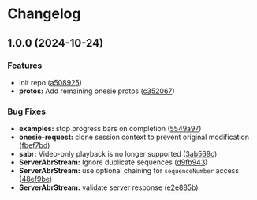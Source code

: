 # Changelog

## 1.0.0 (2024-10-24)


### Features

* init repo ([a508925](https://github.com/LuanRT/googlevideo/commit/a508925216a7fa0b71ae1e122d0e0f77ded1c819))
* **protos:** Add remaining onesie protos ([c352067](https://github.com/LuanRT/googlevideo/commit/c35206761a36d6188d3bf40d952db5f9255ab3bc))


### Bug Fixes

* **examples:** stop progress bars on completion ([5549a97](https://github.com/LuanRT/googlevideo/commit/5549a971736b7669fda71d6c3a4b3be6825c1e7f))
* **onesie-request:** clone session context to prevent original modification ([fbef7bd](https://github.com/LuanRT/googlevideo/commit/fbef7bd4171737366a31ecf94b9302970c58ca1f))
* **sabr:** Video-only playback is no longer supported ([3ab569c](https://github.com/LuanRT/googlevideo/commit/3ab569c63724b4efe264b1fe47ff8344e5d85fbe))
* **ServerAbrStream:** Ignore duplicate sequences ([d9fb943](https://github.com/LuanRT/googlevideo/commit/d9fb9431ed1b10858b3aef8a23b67e61880a8d99))
* **ServerAbrStream:** use optional chaining for `sequenceNumber` access ([48ef9be](https://github.com/LuanRT/googlevideo/commit/48ef9be26b3e9f1cf49fa7e02cccf79bbe4a551f))
* **ServerAbrStream:** validate server response ([e2e885b](https://github.com/LuanRT/googlevideo/commit/e2e885bf09ca498d1fd9137b0e8daf9270eacc27))
